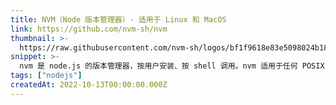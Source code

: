 ```yaml
---
title: NVM（Node 版本管理器）- 适用于 Linux 和 MacOS
link: https://github.com/nvm-sh/nvm
thumbnail: >-
  https://raw.githubusercontent.com/nvm-sh/logos/bf1f9618e83e5098024b18c73ada1b0f542db5f8/nvm-logo-tag-color.svg
snippet: >-
  nvm 是 node.js 的版本管理器，按用户安装、按 shell 调用。nvm 适用于任何 POSIX 兼容 shell（sh、dash、ksh、zsh、bash），尤其适用于 unix、macOS 和 windows WSL。
tags: ["nodejs"]
createdAt: 2022-10-13T00:00:00.000Z
---
```

